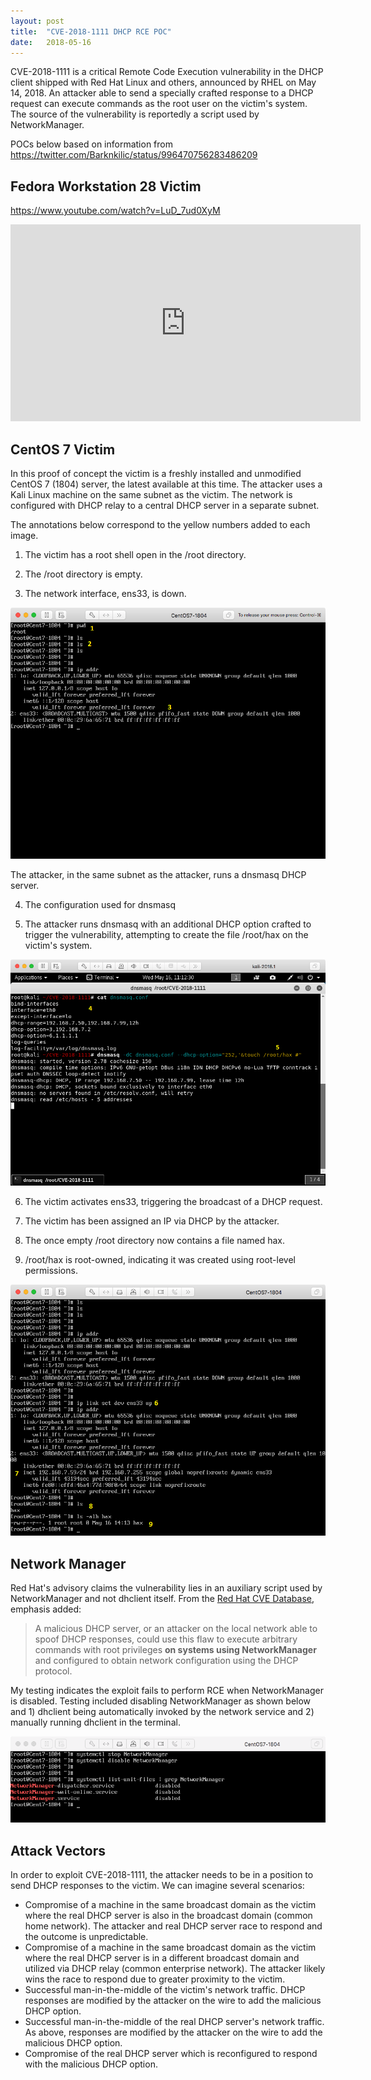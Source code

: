 ```yaml
---
layout: post
title:  "CVE-2018-1111 DHCP RCE POC"
date:   2018-05-16
---
```


CVE-2018-1111 is a critical Remote Code Execution vulnerability in the DHCP client shipped with Red Hat Linux and others, announced by RHEL on May 14, 2018. An attacker able to send a specially crafted response to a DHCP request can execute commands as the root user on the victim's system. The source of the vulnerability is reportedly a script used by NetworkManager.

POCs below based on information from <https://twitter.com/Barknkilic/status/996470756283486209>

## Fedora Workstation 28 Victim

<https://www.youtube.com/watch?v=LuD_7ud0XyM>

<iframe width="560" height="315" src="https://www.youtube.com/embed/LuD_7ud0XyM" frameborder="0" allow="autoplay; encrypted-media" allowfullscreen></iframe>

## CentOS 7 Victim

In this proof of concept the victim is a freshly installed and unmodified CentOS 7 (1804) server, the latest available at this time. The attacker uses a Kali Linux machine on the same subnet as the victim. The network is configured with DHCP relay to a central DHCP server in a separate subnet.

The annotations below correspond to the yellow numbers added to each image.

1) The victim has a root shell open in the /root directory.

2) The /root directory is empty.

3) The network interface, ens33, is down.

![cve-2018-1111a.png](/img/cve-2018-1111/cve-2018-1111a.png)

The attacker, in the same subnet as the attacker, runs a dnsmasq DHCP server.

4) The configuration used for dnsmasq

5) The attacker runs dnsmasq with an additional DHCP option crafted to trigger the vulnerability, attempting to create the file /root/hax on the victim's system.

![cve-2018-1111b.png](/img/cve-2018-1111/cve-2018-1111b.png)

6) The victim activates ens33, triggering the broadcast of a DHCP request.

7) The victim has been assigned an IP via DHCP by the attacker.

8) The once empty /root directory now contains a file named hax.

9) /root/hax is root-owned, indicating it was created using root-level permissions.

![cve-2018-1111c.png](/img/cve-2018-1111/cve-2018-1111c.png)

## Network Manager

Red Hat's advisory claims the vulnerability lies in an auxiliary script used by NetworkManager and not dhclient itself. From the [Red Hat CVE Database](https://access.redhat.com/security/cve/cve-2018-1111), emphasis added:

> A malicious DHCP server, or an attacker on the local network able to spoof DHCP responses, could use this flaw to execute arbitrary commands with root privileges **on systems using NetworkManager** and configured to obtain network configuration using the DHCP protocol.

My testing indicates the exploit fails to perform RCE when NetworkManager is disabled. Testing included disabling NetworkManager as shown below and 1) dhclient being automatically invoked by the network service and 2) manually running dhclient in the terminal.

![cve-2018-1111d.png](/img/cve-2018-1111/cve-2018-1111d.png)

## Attack Vectors

In order to exploit CVE-2018-1111, the attacker needs to be in a position to send DHCP responses to the victim. We can imagine several scenarios:

- Compromise of a machine in the same broadcast domain as the victim where the real DHCP server is also in the broadcast domain (common home network). The attacker and real DHCP server race to respond and the outcome is unpredictable.
- Compromise of a machine in the same broadcast domain as the victim where the real DHCP server is in a different broadcast domain and utilized via DHCP relay (common enterprise network).  The attacker likely wins the race to respond due to greater proximity to the victim.
- Successful man-in-the-middle of the victim's network traffic. DHCP responses are modified by the attacker on the wire to add the malicious DHCP option.
- Successful man-in-the-middle of the real DHCP server's network traffic. As above, responses are modified by the attacker on the wire to add the malicious DHCP option.
- Compromise of the real DHCP server which is reconfigured to respond with the malicious DHCP option.